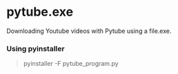 # pytube.exe

Downloading Youtube videos with Pytube using a file.exe.

### Using pyinstaller

> pyinstaller -F pytube_program.py
